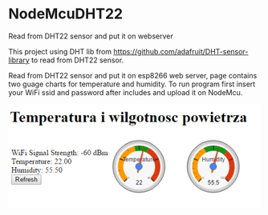 # NodeMcuDHT22
Read from DHT22 sensor and put it on webserver

This project using DHT lib from https://github.com/adafruit/DHT-sensor-library to read from DHT22 sensor.

Read from DHT22 sensor and put it on esp8266 web server, page contains two guage charts for temperature and humidity. To run program first insert your WiFi ssid and password after includes and upload it on NodeMcu.

![Result](https://raw.githubusercontent.com/djmichol/NodeMcuDHT22/master/screen.png)
